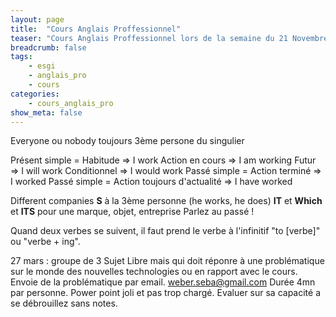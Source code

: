 ```yaml
---
layout: page
title:  "Cours Anglais Proffessionnel"
teaser: "Cours Anglais Proffessionnel lors de la semaine du 21 Novembre 2016"
breadcrumb: false
tags:
    - esgi
    - anglais_pro
    - cours
categories:
    - cours_anglais_pro
show_meta: false
---
```

Everyone ou nobody toujours 3ème persone du singulier

Présent simple = Habitude => I work
Action en cours => I am working
Futur => I will work
Conditionnel => I would work
Passé simple = Action terminé => I worked
Passé simple = Action toujours d'actualité => I have worked

Different companies
**S** à la 3ème personne (he works, he does)
**IT** et **Which** et **ITS** pour une marque, objet, entreprise
Parlez au passé !

Quand deux verbes se suivent, il faut prend le verbe à l'infinitif "to [verbe]" ou "verbe + ing".

27 mars :
groupe de 3
Sujet Libre mais qui doit réponre à une problématique sur le monde des nouvelles technologies ou en rapport avec le cours.
Envoie de la problématique par email. weber.seba@gmail.com
Durée 4mn par personne.
Power point joli et pas trop chargé.
Evaluer sur sa capacité a se débrouillez sans notes.
